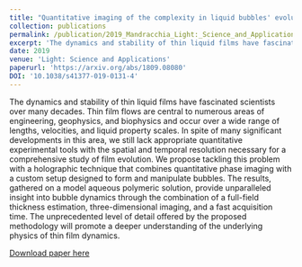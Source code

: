 ```yaml
---
title: "Quantitative imaging of the complexity in liquid bubbles' evolution reveals the dynamics of film retraction"
collection: publications
permalink: /publication/2019_Mandracchia_Light:_Science_and_Applications
excerpt: 'The dynamics and stability of thin liquid films have fascinated scientists over many decades. Thin film flows are central to numerous areas of engineering, geophysics, and biophysics and occur over a wide range of lengths, velocities, and liquid property scales. In spite of many significant developments in this area, we still lack appropriate quantitative experimental tools with the spatial and temporal resolution necessary for a comprehensive study of film evolution. We propose tackling this problem with a holographic technique that combines quantitative phase imaging with a custom setup designed to form and manipulate bubbles. The results, gathered on a model aqueous polymeric solution, provide unparalleled insight into bubble dynamics through the combination of a full-field thickness estimation, three-dimensional imaging, and a fast acquisition time. The unprecedented level of detail offered by the proposed methodology will promote a deeper understanding of the underlying physics of thin film dynamics.'
date: 2019
venue: 'Light: Science and Applications'
paperurl: 'https://arxiv.org/abs/1809.08080'
DOI: '10.1038/s41377-019-0131-4'
---
```

The dynamics and stability of thin liquid films have fascinated scientists over many decades. Thin film flows are central to numerous areas of engineering, geophysics, and biophysics and occur over a wide range of lengths, velocities, and liquid property scales. In spite of many significant developments in this area, we still lack appropriate quantitative experimental tools with the spatial and temporal resolution necessary for a comprehensive study of film evolution. We propose tackling this problem with a holographic technique that combines quantitative phase imaging with a custom setup designed to form and manipulate bubbles. The results, gathered on a model aqueous polymeric solution, provide unparalleled insight into bubble dynamics through the combination of a full-field thickness estimation, three-dimensional imaging, and a fast acquisition time. The unprecedented level of detail offered by the proposed methodology will promote a deeper understanding of the underlying physics of thin film dynamics.

[Download paper here](https://arxiv.org/abs/1809.08080)
